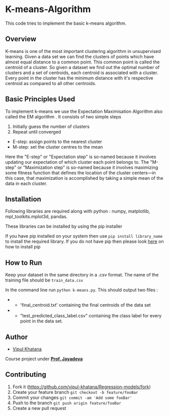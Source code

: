 # K-means-Algorithm
This code tries to implement the basic k-means algorithm. 

## Overview 
K-means is one of the most important clustering algorithm in unsupervised learning. Given a data set we can find the clusters of points which have almost equal distance to a common point. This common point is called the centroid of a cluster. So given a dataset we find out the optimal number of clusters and a set of centroids, each centroid is associated with a cluster. Every point in the cluster has the minimum distance with it's respective centroid as compared to all other centroids. 

## Basic Principles Used 

To implement k-means we use the Expectation Maximisation Algorithm also called the EM algorithm . It consists of two simple steps 
1) Initially guess the number of clusters 
2) Repeat until converged 
  + E-step: assign points to the nearest cluster 
  + M-step: set the cluster centres to the mean

Here the "E-step" or "Expectation step" is so-named because it involves updating our expectation of which cluster each point belongs to. The "M-step" or "Maximization step" is so-named because it involves maximizing some fitness function that defines the location of the cluster centers—in this case, that maximization is accomplished by taking a simple mean of the data in each cluster.

## Installation 
Following libraries are required along with python : 
numpy, matplotlib, mpl_toolkits.mplot3d, pandas. 

These libraries can be installed by using the pip installer 

If you have pip installed on your system then use `pip install library_name` to install the required library. 
If you do not have pip then please look [here](https://pip.pypa.io/en/stable/installing/) on how to install pip

## How to Run 

Keep your dataset in the same directory in a .csv format. The name of the training file should be `train_data.csv` 

In the command line run `python k-means.py`. This should output two files : 

+ - 'final_centroid.txt' containing the final centroids of the data set
+ - "test_predicted_class_label.csv" containing the class label for every point in the data set. 

## Author 

* [Vipul Khatana](https://github.com/vipul-khatana)

Course project under [**Prof. Jayadeva**](http://jayadeva.net) 

## Contributing

1) Fork it (https://github.com/vipul-khatana/Regression-models/fork)
2) Create your feature branch `git checkout -b feature/fooBar`
3) Commit your changes `git commit -am 'Add some fooBar'`
4) Push to the branch `git push origin feature/fooBar`
5) Create a new pull request 
